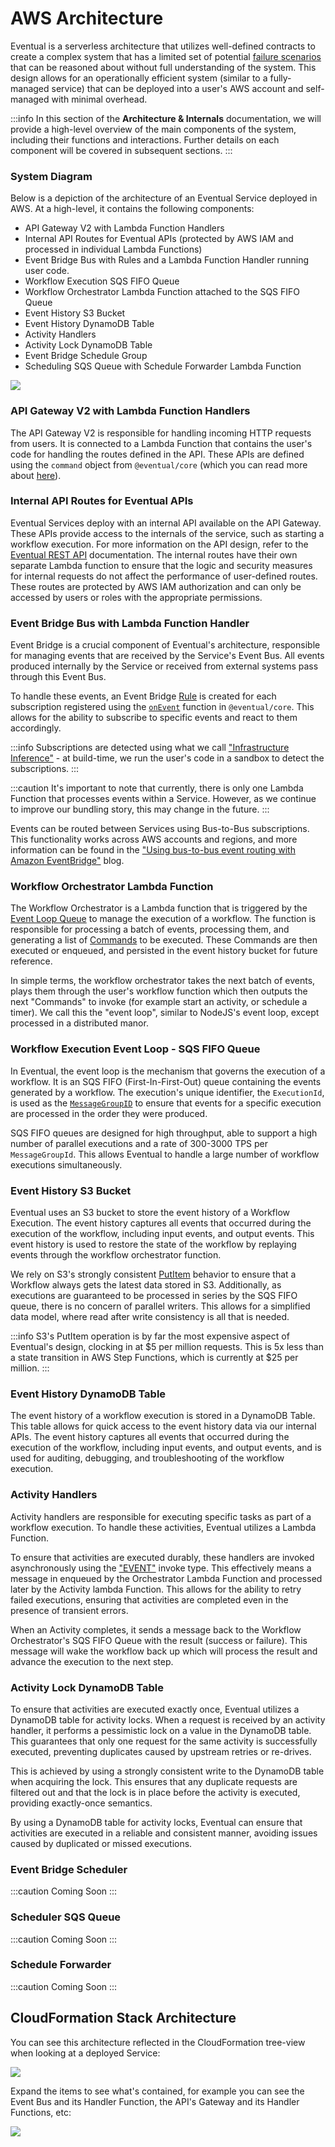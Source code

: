 ---
---

# AWS Architecture

Eventual is a serverless architecture that utilizes well-defined contracts to create a complex system that has a limited set of potential [failure scenarios](./1-failure-scenarios.md) that can be reasoned about without full understanding of the system. This design allows for an operationally efficient system (similar to a fully-managed service) that can be deployed into a user's AWS account and self-managed with minimal overhead.

:::info
In this section of the **Architecture & Internals** documentation, we will provide a high-level overview of the main components of the system, including their functions and interactions. Further details on each component will be covered in subsequent sections.
:::

### System Diagram

Below is a depiction of the architecture of an Eventual Service deployed in AWS. At a high-level, it contains the following components:

- API Gateway V2 with Lambda Function Handlers
- Internal API Routes for Eventual APIs (protected by AWS IAM and processed in individual Lambda Functions)
- Event Bridge Bus with Rules and a Lambda Function Handler running user code.
- Workflow Execution SQS FIFO Queue
- Workflow Orchestrator Lambda Function attached to the SQS FIFO Queue
- Event History S3 Bucket
- Event History DynamoDB Table
- Activity Handlers
- Activity Lock DynamoDB Table
- Event Bridge Schedule Group
- Scheduling SQS Queue with Schedule Forwarder Lambda Function

![](./0-high-level-architecture.png)

### API Gateway V2 with Lambda Function Handlers

The API Gateway V2 is responsible for handling incoming HTTP requests from users. It is connected to a Lambda Function that contains the user's code for handling the routes defined in the API. These APIs are defined using the `command` object from `@eventual/core` (which you can read more about [here](../reference/api/command.md)).

### Internal API Routes for Eventual APIs

Eventual Services deploy with an internal API available on the API Gateway. These APIs provide access to the internals of the service, such as starting a workflow execution. For more information on the API design, refer to the [Eventual REST API](./5-eventual-rest-api.md) documentation. The internal routes have their own separate Lambda function to ensure that the logic and security measures for internal requests do not affect the performance of user-defined routes. These routes are protected by AWS IAM authorization and can only be accessed by users or roles with the appropriate permissions.

### Event Bridge Bus with Lambda Function Handler

Event Bridge is a crucial component of Eventual's architecture, responsible for managing events that are received by the Service's Event Bus. All events produced internally by the Service or received from external systems pass through this Event Bus.

To handle these events, an Event Bridge [Rule](https://docs.aws.amazon.com/eventbridge/latest/userguide/eb-rules.html) is created for each subscription registered using the [`onEvent`](../reference/messaging/event.md#subscribe-to-an-event) function in `@eventual/core`. This allows for the ability to subscribe to specific events and react to them accordingly.

:::info
Subscriptions are detected using what we call ["Infrastructure Inference"](./4-infrastructure-inference.md) - at build-time, we run the user's code in a sandbox to detect the subscriptions.
:::

:::caution
It's important to note that currently, there is only one Lambda Function that processes events within a Service. However, as we continue to improve our bundling story, this may change in the future.
:::

Events can be routed between Services using Bus-to-Bus subscriptions. This functionality works across AWS accounts and regions, and more information can be found in the ["Using bus-to-bus event routing with Amazon EventBridge"](https://aws.amazon.com/blogs/compute/using-bus-to-bus-event-routing-with-amazon-eventbridge/) blog.

### Workflow Orchestrator Lambda Function

The Workflow Orchestrator is a Lambda function that is triggered by the [Event Loop Queue](#workflow-execution-event-loop---sqs-fifo-queue) to manage the execution of a workflow. The function is responsible for processing a batch of events, processing them, and generating a list of [Commands](./1-commands.md) to be executed. These Commands are then executed or enqueued, and persisted in the event history bucket for future reference.

In simple terms, the workflow orchestrator takes the next batch of events, plays them through the user's workflow function which then outputs the next "Commands" to invoke (for example start an activity, or schedule a timer). We call this the "event loop", similar to NodeJS's event loop, except processed in a distributed manor.

### Workflow Execution Event Loop - SQS FIFO Queue

In Eventual, the event loop is the mechanism that governs the execution of a workflow. It is an SQS FIFO (First-In-First-Out) queue containing the events generated by a workflow. The execution's unique identifier, the `ExecutionId`, is used as the [`MessageGroupID`](https://docs.aws.amazon.com/AWSSimpleQueueService/latest/SQSDeveloperGuide/using-messagegroupid-property.html) to ensure that events for a specific execution are processed in the order they were produced.

SQS FIFO queues are designed for high throughput, able to support a high number of parallel executions and a rate of 300-3000 TPS per `MessageGroupId`. This allows Eventual to handle a large number of workflow executions simultaneously.

### Event History S3 Bucket

Eventual uses an S3 bucket to store the event history of a Workflow Execution. The event history captures all events that occurred during the execution of the workflow, including input events, and output events. This event history is used to restore the state of the workflow by replaying events through the workflow orchestrator function.

We rely on S3's strongly consistent [PutItem](https://docs.aws.amazon.com/AmazonS3/latest/API/API_PutObject.html) behavior to ensure that a Workflow always gets the latest data stored in S3. Additionally, as executions are guaranteed to be processed in series by the SQS FIFO queue, there is no concern of parallel writers. This allows for a simplified data model, where read after write consistency is all that is needed.

:::info
S3's PutItem operation is by far the most expensive aspect of Eventual's design, clocking in at $5 per million requests. This is 5x less than a state transition in AWS Step Functions, which is currently at $25 per million.
:::

### Event History DynamoDB Table

The event history of a workflow execution is stored in a DynamoDB Table. This table allows for quick access to the event history data via our internal APIs. The event history captures all events that occurred during the execution of the workflow, including input events, and output events, and is used for auditing, debugging, and troubleshooting of the workflow execution.

### Activity Handlers

Activity handlers are responsible for executing specific tasks as part of a workflow execution. To handle these activities, Eventual utilizes a Lambda Function.

To ensure that activities are executed durably, these handlers are invoked asynchronously using the ["EVENT"](https://docs.aws.amazon.com/lambda/latest/dg/invocation-async.html) invoke type. This effectively means a message in enqueued by the Orchestrator Lambda Function and processed later by the Activity lambda Function. This allows for the ability to retry failed executions, ensuring that activities are completed even in the presence of transient errors.

When an Activity completes, it sends a message back to the Workflow Orchestrator's SQS FIFO Queue with the result (success or failure). This message will wake the workflow back up which will process the result and advance the execution to the next step.

### Activity Lock DynamoDB Table

To ensure that activities are executed exactly once, Eventual utilizes a DynamoDB table for activity locks. When a request is received by an activity handler, it performs a pessimistic lock on a value in the DynamoDB table. This guarantees that only one request for the same activity is successfully executed, preventing duplicates caused by upstream retries or re-drives.

This is achieved by using a strongly consistent write to the DynamoDB table when acquiring the lock. This ensures that any duplicate requests are filtered out and that the lock is in place before the activity is executed, providing exactly-once semantics.

By using a DynamoDB table for activity locks, Eventual can ensure that activities are executed in a reliable and consistent manner, avoiding issues caused by duplicated or missed executions.

### Event Bridge Scheduler

:::caution Coming Soon
:::

### Scheduler SQS Queue

:::caution Coming Soon
:::

### Schedule Forwarder

:::caution Coming Soon
:::

## CloudFormation Stack Architecture

You can see this architecture reflected in the CloudFormation tree-view when looking at a deployed Service:

![](./0-high-level-cfn.png)

Expand the items to see what's contained, for example you can see the Event Bus and its Handler Function, the API's Gateway and its Handler Functions, etc:

![](./0-high-level-cfn-expanded.png)
